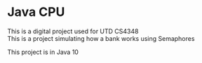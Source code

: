 Java CPU  
=======================================================  
This is a digital project used for UTD CS4348  
This is a project simulating how a bank works using Semaphores

This project is in Java 10  